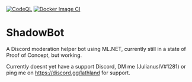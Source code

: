 [![CodeQL](https://github.com/JulianusIV/ShadowBot/actions/workflows/codeql-analysis.yml/badge.svg?branch=master)](https://github.com/JulianusIV/ShadowBot/actions/workflows/codeql-analysis.yml)
[![Docker Image CI](https://github.com/JulianusIV/ShadowBot/actions/workflows/docker-image.yml/badge.svg?branch=master)](https://github.com/JulianusIV/ShadowBot/actions/workflows/docker-image.yml)

# ShadowBot

A Discord moderation helper bot using ML.NET, currently still in a state of Proof of Concept, but working.

Currently doesnt yet have a support Discord, DM me (JulianusIV#1281) or ping me on https://discord.gg/lathland for support.
